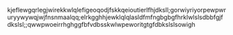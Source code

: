 kjeflewgqrlegjwirekkwlqlefigeoqodjfskkqeioutierlfhjdksll;gorwiyriyorpewpwruryywywqjwjfnsnmaalqq;elrkgghhjewklqlqlasldfmfngbgbgfhrklwlslsdbbfgjfdkslsl;;qwwpwoeirrhghggfbfvdbsskwlwpeworitgtgfdbkslslsowigh
